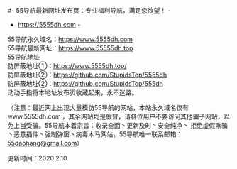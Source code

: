 #- 55导航最新网址发布页：专业福利导航，满足您欲望！ -                                                    
                                                                                 
- https://5555dh.com -                                                                                
                                                                                                                          
55导航永久域名：https://www.5555dh.com                                                                                   
55导航最新网址：https://www.55555dh.top                                                                 
55导航地址                                                                               
防屏蔽地址①：https://www.5555dh.top/                                                                                                       
防屏蔽地址②：https://github.com/StupidsTop/5555dh                                                                                                        
防屏蔽地址②：https://github.com/StupidsTop/555dh                                                 
动动手指将本地址发布页收藏起来，永不迷路。                                                                                                  
                                                                                                                                     
（注意：最近网上出现大量模仿55导航的网站，本站永久域名仅有www.5555dh.com ，其余网站均是假冒，请各位用户不要访问其他骗子网站，以免上当受骗。55导航本着宗旨：收录全面丶更新及时丶安全纯净丶 拒绝虚假欺骗丶恶意插件丶强制弹窗丶病毒木马网站，55导航唯一联系邮箱：55daohang@gmail.com）
                 
更新时间：2020.2.10
